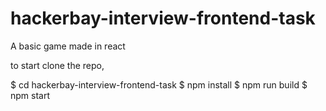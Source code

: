 # hackerbay-interview-frontend-task
A basic game made in react

to start clone the repo,

$ cd hackerbay-interview-frontend-task
$ npm install
$ npm run build
$ npm start
